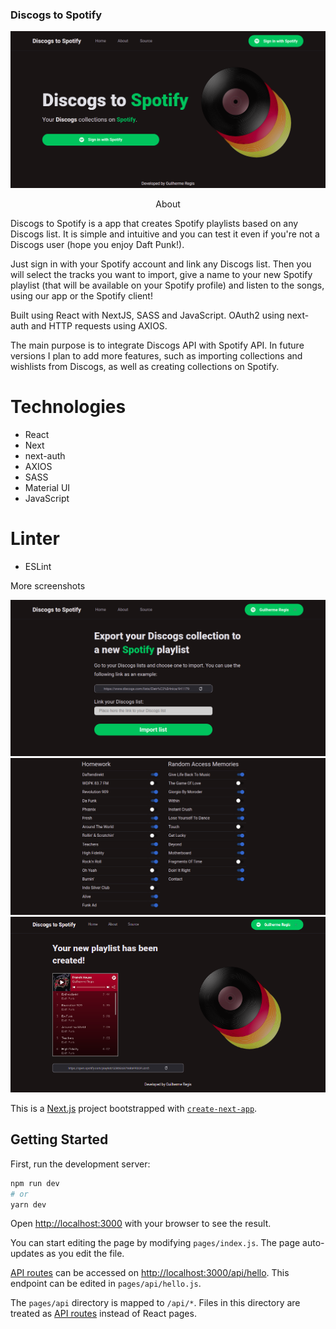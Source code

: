 ### Discogs to Spotify

<img src="./public/images/home.png" alt="Discogs to Spotify"  />

<p align="center">About</p>

Discogs to Spotify is a app that creates Spotify playlists based on any Discogs list.
It is simple and intuitive and you can test it even if you're not a Discogs user (hope you enjoy Daft Punk!).

Just sign in with your Spotify account and link any Discogs list. Then you will select the tracks you want to import, give a name to your new Spotify playlist (that will be available on your Spotify profile) and listen to the songs, using our app or the Spotify client!

Built using React with NextJS, SASS and JavaScript.
OAuth2 using next-auth and HTTP requests using AXIOS.

The main purpose is to integrate Discogs API with Spotify API. In future versions I plan to add more features, such as importing collections and wishlists from Discogs, as well as creating collections on Spotify.

# Technologies

* React
* Next
* next-auth
* AXIOS
* SASS
* Material UI
* JavaScript

# Linter

* ESLint

<p>More screenshots</p>

<img src="./public/images/collection1.png" alt="Discogs to Spotify"  />
<img src="./public/images/collection2.png" alt="Discogs to Spotify"  />
<img src="./public/images/result.png" alt="Discogs to Spotify"  />





This is a [Next.js](https://nextjs.org/) project bootstrapped with [`create-next-app`](https://github.com/vercel/next.js/tree/canary/packages/create-next-app).

## Getting Started

First, run the development server:

```bash
npm run dev
# or
yarn dev
```

Open [http://localhost:3000](http://localhost:3000) with your browser to see the result.

You can start editing the page by modifying `pages/index.js`. The page auto-updates as you edit the file.

[API routes](https://nextjs.org/docs/api-routes/introduction) can be accessed on [http://localhost:3000/api/hello](http://localhost:3000/api/hello). This endpoint can be edited in `pages/api/hello.js`.

The `pages/api` directory is mapped to `/api/*`. Files in this directory are treated as [API routes](https://nextjs.org/docs/api-routes/introduction) instead of React pages.

